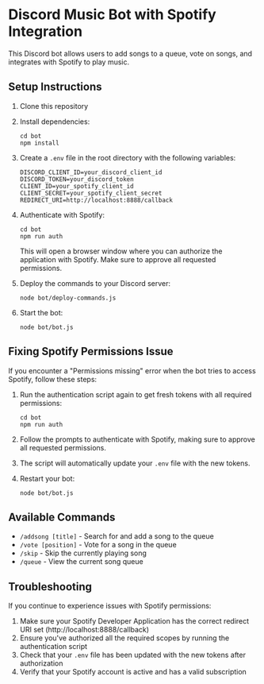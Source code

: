 # Discord Music Bot with Spotify Integration

This Discord bot allows users to add songs to a queue, vote on songs, and integrates with Spotify to play music.

## Setup Instructions

1. Clone this repository
2. Install dependencies:
   ```
   cd bot
   npm install
   ```
3. Create a `.env` file in the root directory with the following variables:
   ```
   DISCORD_CLIENT_ID=your_discord_client_id
   DISCORD_TOKEN=your_discord_token
   CLIENT_ID=your_spotify_client_id
   CLIENT_SECRET=your_spotify_client_secret
   REDIRECT_URI=http://localhost:8888/callback
   ```

4. Authenticate with Spotify:
   ```
   cd bot
   npm run auth
   ```
   This will open a browser window where you can authorize the application with Spotify. Make sure to approve all requested permissions.

5. Deploy the commands to your Discord server:
   ```
   node bot/deploy-commands.js
   ```

6. Start the bot:
   ```
   node bot/bot.js
   ```

## Fixing Spotify Permissions Issue

If you encounter a "Permissions missing" error when the bot tries to access Spotify, follow these steps:

1. Run the authentication script again to get fresh tokens with all required permissions:
   ```
   cd bot
   npm run auth
   ```

2. Follow the prompts to authenticate with Spotify, making sure to approve all requested permissions.

3. The script will automatically update your `.env` file with the new tokens.

4. Restart your bot:
   ```
   node bot/bot.js
   ```

## Available Commands

- `/addsong [title]` - Search for and add a song to the queue
- `/vote [position]` - Vote for a song in the queue
- `/skip` - Skip the currently playing song
- `/queue` - View the current song queue

## Troubleshooting

If you continue to experience issues with Spotify permissions:

1. Make sure your Spotify Developer Application has the correct redirect URI set (http://localhost:8888/callback)
2. Ensure you've authorized all the required scopes by running the authentication script
3. Check that your `.env` file has been updated with the new tokens after authorization
4. Verify that your Spotify account is active and has a valid subscription 
